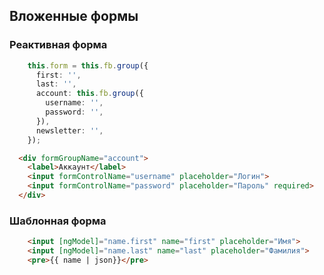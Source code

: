 ## Вложенные формы

### Реактивная форма
```ts
    this.form = this.fb.group({
      first: '',
      last: '',
      account: this.fb.group({
        username: '',
        password: '',
      }),
      newsletter: '',
    });
```

```html
  <div formGroupName="account">
    <label>Аккаунт</label>
    <input formControlName="username" placeholder="Логин">
    <input formControlName="password" placeholder="Пароль" required>
  </div>
```

### Шаблонная форма
```html
    <input [ngModel]="name.first" name="first" placeholder="Имя">
    <input [ngModel]="name.last" name="last" placeholder="Фамилия">
    <pre>{{ name | json}}</pre>
```



